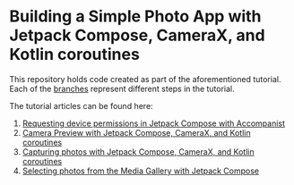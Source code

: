 # Building a Simple Photo App with Jetpack Compose, CameraX, and Kotlin coroutines

This repository holds code created as part of the aforementioned tutorial. Each of the [branches](https://github.com/gefilte/compose-photo-integration/branches) represent different steps in the tutorial.

The tutorial articles can be found here:

1. [Requesting device permissions in Jetpack Compose with Accompanist](https://medium.com/@dpisoni/building-a-simple-photo-app-with-jetpack-compose-camerax-and-coroutines-part-1-permissions-5576867215fb)
1. [Camera Preview with Jetpack Compose, CameraX, and Kotlin coroutines](https://medium.com/@dpisoni/building-a-simple-photo-app-with-jetpack-compose-camerax-and-coroutines-part-2-camera-preview-cf1d795129f6)
1. [Capturing photos with Jetpack Compose, CameraX, and Kotlin coroutines](https://medium.com/@dpisoni/building-a-simple-photo-app-with-jetpack-compose-camerax-and-coroutines-part-3-camera-capture-9b8a0f6fff7e)
1. [Selecting photos from the Media Gallery with Jetpack Compose](https://medium.com/@dpisoni/building-a-simple-photo-app-with-jetpack-compose-camerax-and-coroutines-part-4-gallery-select-d8b842dc3abd)
